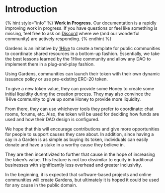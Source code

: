 # Introduction

{% hint style="info" %}
**Work in Progress.** Our documentation is a rapidly improving work in progress. If you have questions or feel like something is missing, feel free to ask on [Discord](https://discord.com/invite/M2EVG4MfR4) where we \(and our wonderful community\) are actively responding.
{% endhint %}

Gardens is an initiative by [1Hive](https://about.1hive.org/docs/dao) to create a template for public communities to coordinate shared resources in a bottom-up fashion. Essentially, we take the best lessons learned by the 1Hive community and allow any DAO to implement them in a plug-and-play fashion. 

Using Gardens, communities can launch their token with their own dynamic issuance policy or use pre-existing ERC-20 token.

To give a new token value, they can provide some Honey to create some initial liquidity during the creation process. They may also convince the 1Hive community to give up some Honey to provide more liquidity. 

From there, they can use whichever tools they prefer to coordinate: chat rooms, forums, etc. Also, the token will be used for deciding how funds are used and how their DAO design is configured. 

We hope that this will encourage contributions and give more opportunities for people to support causes they care about. In addition, since having a say in a Garden is as simple as buying its token, individuals can easily donate and have a stake in a worthy cause they believe in. 

They are then incentivized to further that cause in the hope of increasing the token’s value. This feature is not too dissimilar to equity in traditional businesses with significantly less overhead and greater inclusivity. 

In the beginning, it is expected that software-based projects and online communities will create Gardens, but ultimately it is hoped it could be used for any cause in the public domain.

